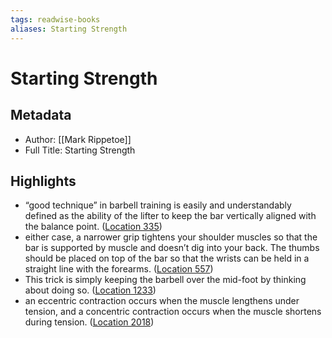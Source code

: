 ```yaml
---
tags: readwise-books
aliases: Starting Strength
---
```

# Starting Strength

## Metadata
- Author: [[Mark Rippetoe]]
- Full Title: Starting Strength

## Highlights
- “good technique” in barbell training is easily and understandably defined as the ability of the lifter to keep the bar vertically aligned with the balance point. ([Location 335](https://readwise.io/to_kindle?action=open&asin=B006XJR5ZA&location=335))
- either case, a narrower grip tightens your shoulder muscles so that the bar is supported by muscle and doesn’t dig into your back. The thumbs should be placed on top of the bar so that the wrists can be held in a straight line with the forearms. ([Location 557](https://readwise.io/to_kindle?action=open&asin=B006XJR5ZA&location=557))
- This trick is simply keeping the barbell over the mid-foot by thinking about doing so. ([Location 1233](https://readwise.io/to_kindle?action=open&asin=B006XJR5ZA&location=1233))
- an eccentric contraction occurs when the muscle lengthens under tension, and a concentric contraction occurs when the muscle shortens during tension. ([Location 2018](https://readwise.io/to_kindle?action=open&asin=B006XJR5ZA&location=2018))
